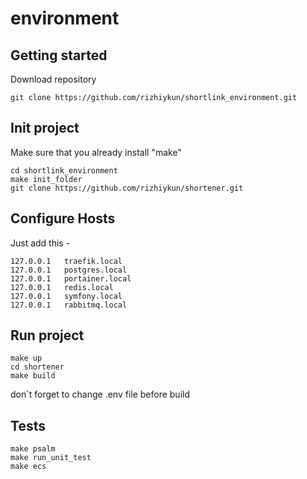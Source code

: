 # environment



## Getting started

Download repository

```
git clone https://github.com/rizhiykun/shortlink_environment.git
```

## Init project

Make sure that you already install "make"
```
cd shortlink_environment
make init_folder
git clone https://github.com/rizhiykun/shortener.git
```

## Configure Hosts
Just add this - 
```
127.0.0.1   traefik.local
127.0.0.1   postgres.local
127.0.0.1   portainer.local
127.0.0.1   redis.local
127.0.0.1   symfony.local
127.0.0.1   rabbitmq.local
```

## Run project

```
make up
cd shortener
make build
```
don`t forget to change .env file before build


## Tests

```
make psalm
make run_unit_test
make ecs
```
